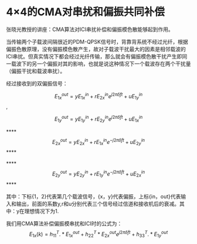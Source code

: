 # 4×4的CMA对串扰和偏振共同补偿

张晓光教授的讲座：CMA算法对ICI串扰补偿和偏振模色散能够起到作用。

当传输两个子载波间隔很近的PDM-QPSK信号时，背靠背系统不经过光纤，根据偏振色散原理，没有偏振模色散产生，故对子载波干扰最大的因素是相邻载波的ICI串扰。但真实情况下都会经过光纤传输，那么就会有偏振模色散干扰产生即同一载波下的另一个偏振对其的影响，也就是说这种情况下一个载波存在两个干扰量（偏振干扰和载波串扰）。

经过接收到的双偏振信号：

$$E^{out}_{1x}=yE^{in}_{1x}+rE^{in}_{2x}e^{j2\pi \delta ft}+uE^{in}_{1y}$$,

$$E^{out}_{1y}=yE^{in}_{1y}+rE^{in}_{2y}e^{j2\pi \delta ft}+uE^{in}_{1x}$$

\*\*\*\*$$E^{out}_{2x}=yE^{in}_{2x}+rE^{in}_{1x}e^{-j2\pi \delta ft}+uE^{in}_{2y}$$\*\*\*\*

\*\*\*\*$$E^{out}_{2y}=yE^{in}_{2y}+rE^{in}_{1y}e^{-j2\pi \delta ft}+uE^{in}_{2x}$$\*\*\*\*

其中：下标{1，2}代表第几个载波信号，{x，y}代表偏振，上标{in，out}代表输入和输出，前面的系数y,r和u分别代表三个信号经过信道和接收机后的衰减。其中：y在理想情况下为1.

我们用CMA算法补偿偏振模串扰和ICI时的公式为：$$E_{1x}(k)=h_{11}^T.*E^{out}_{1x}+h_{22}^T*E^{out}_{2x}e^{j2\pi \delta ft}+h^{T}_{33}.*E^{out}_{1y}$$

